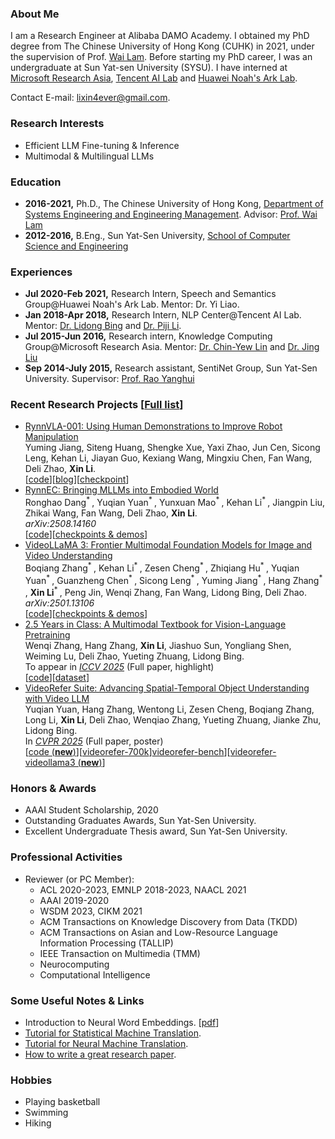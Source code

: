 ### About Me
I am a Research Engineer at Alibaba DAMO Academy. I obtained my PhD degree from The Chinese University of Hong Kong (CUHK) in 2021, under the supervision of Prof. [Wai Lam](http://www.se.cuhk.edu.hk/people/wlam.html). Before starting my PhD career, I was an undergraduate at Sun Yat-sen University (SYSU). I have interned at [Microsoft Research Asia](https://www.microsoft.com/en-us/research/lab/microsoft-research-asia/), [Tencent AI Lab](https://ai.tencent.com/ailab/en/about/) and [Huawei Noah's Ark Lab](http://dev3.noahlab.com.hk/Recruitment-L.html).

Contact E-mail: [lixin4ever@gmail.com](mailto:lixin4ever@gmail.com).

### Research Interests 
* Efficient LLM Fine-tuning & Inference
* Multimodal & Multilingual LLMs

### Education
* **2016-2021,**    Ph.D., The Chinese University of Hong Kong, [Department of Systems Engineering and Engineering Management](http://www.se.cuhk.edu.hk/). Advisor: [Prof. Wai Lam](http://www.se.cuhk.edu.hk/people/wlam.html)
* **2012-2016,**    B.Eng., Sun Yat-Sen University, [School of Computer Science and Engineering](http://sdcs.sysu.edu.cn/)

### Experiences
* **Jul 2020-Feb 2021,**    Research Intern, Speech and Semantics Group@Huawei Noah's Ark Lab. Mentor: Dr. Yi Liao.
* **Jan 2018-Apr 2018,**    Research Intern, NLP Center@Tencent AI Lab. Mentor: [Dr. Lidong Bing](http://www.cs.cmu.edu/~lbing/) and [Dr. Piji Li](http://lipiji.com/).
* **Jul 2015-Jun 2016,**    Research intern, Knowledge Computing Group@Microsoft Research Asia. Mentor: [Dr. Chin-Yew Lin](https://www.microsoft.com/en-us/research/people/cyl/) and [Dr. Jing Liu](http://www.machinereading.ai/)
* **Sep 2014-July 2015,**    Research assistant, SentiNet Group, Sun Yat-Sen University. Supervisor: [Prof. Rao Yanghui](http://sdcs.sysu.edu.cn/node/2471)

### Recent Research Projects [[Full list](https://scholar.google.com/citations?hl=en&user=syD9lxQAAAAJ&view_op=list_works&sortby=pubdate)]
* [RynnVLA-001: Using Human Demonstrations to Improve Robot Manipulation](https://huggingface.co/blog/Alibaba-DAMO-Academy/rynnvla-001)  
Yuming Jiang, Siteng Huang, Shengke Xue, Yaxi Zhao, Jun Cen, Sicong Leng, Kehan Li, Jiayan Guo, Kexiang Wang, Mingxiu Chen, Fan Wang, Deli Zhao, **Xin Li**.     
[[code](https://github.com/alibaba-damo-academy/RynnVLA-001)][[blog](https://huggingface.co/blog/Alibaba-DAMO-Academy/rynnvla-001)][[checkpoint](https://huggingface.co/Alibaba-DAMO-Academy/RynnVLA-001-7B-Base)]
* [RynnEC: Bringing MLLMs into Embodied World](https://arxiv.org/abs/2508.14160)  
Ronghao Dang<sup>* </sup>, Yuqian Yuan<sup>* </sup>, Yunxuan Mao<sup>* </sup>, Kehan Li<sup>* </sup>, Jiangpin Liu, Zhikai Wang, Fan Wang, Deli Zhao, **Xin Li**.     
_arXiv:2508.14160_  
[[code](https://github.com/alibaba-damo-academy/RynnEC)][[checkpoints & demos](https://huggingface.co/collections/Alibaba-DAMO-Academy/rynnec-6893547fe802ace82cee8884)]
* [VideoLLaMA 3: Frontier Multimodal Foundation Models for Image and Video Understanding](https://arxiv.org/abs/2501.13106)  
Boqiang Zhang<sup>* </sup>, Kehan Li<sup>* </sup>, Zesen Cheng<sup>* </sup>, Zhiqiang Hu<sup>* </sup>, Yuqian Yuan<sup>* </sup>, Guanzheng Chen<sup>* </sup>, Sicong Leng<sup>* </sup>, Yuming Jiang<sup>* </sup>, Hang Zhang<sup>* </sup>, **Xin Li**<sup>* </sup>, Peng Jin, Wenqi Zhang, Fan Wang, Lidong Bing, Deli Zhao.    
_arXiv:2501.13106_  
[[code](https://github.com/DAMO-NLP-SG/VideoLLaMA3)][[checkpoints & demos](https://huggingface.co/collections/DAMO-NLP-SG/videollama3-678cdda9281a0e32fe79af15)]
* [2.5 Years in Class: A Multimodal Textbook for Vision-Language Pretraining](https://arxiv.org/abs/2501.00958)  
Wenqi Zhang, Hang Zhang, **Xin Li**, Jiashuo Sun, Yongliang Shen, Weiming Lu, Deli Zhao, Yueting Zhuang, Lidong Bing.     
To appear in _[ICCV 2025](https://iccv.thecvf.com/)_ (Full paper, highlight)  
[[code](https://github.com/DAMO-NLP-SG/multimodal_textbook)][[dataset](https://huggingface.co/datasets/DAMO-NLP-SG/multimodal_textbook)]  
* [VideoRefer Suite: Advancing Spatial-Temporal Object Understanding with Video LLM](https://arxiv.org/abs/2501.00599)  
Yuqian Yuan, Hang Zhang, Wentong Li, Zesen Cheng, Boqiang Zhang, Long Li, **Xin Li**, Deli Zhao, Wenqiao Zhang, Yueting Zhuang, Jianke Zhu, Lidong Bing.   
In _[CVPR 2025](https://cvpr.thecvf.com/)_ (Full paper, poster)  
[[code (**new**)](https://github.com/DAMO-NLP-SG/VideoRefer/tree/main/videorefer_videollama3)][[videorefer-700k](https://huggingface.co/datasets/DAMO-NLP-SG/VideoRefer-700K)][videorefer-bench](https://huggingface.co/datasets/DAMO-NLP-SG/VideoRefer-Bench)][[videorefer-videollama3 (**new**)](https://huggingface.co/collections/DAMO-NLP-SG/videorefer-6776851a26815bf20dbd9564)]




### Honors & Awards
* AAAI Student Scholarship, 2020
* Outstanding Graduates Awards, Sun Yat-Sen University.
* Excellent Undergraduate Thesis award, Sun Yat-Sen University.

### Professional Activities
* Reviewer (or PC Member):
  - ACL 2020-2023, EMNLP 2018-2023, NAACL 2021
  - AAAI 2019-2020
  - WSDM 2023, CIKM 2021
  - ACM Transactions on Knowledge Discovery from Data (TKDD)
  - ACM Transactions on Asian and Low-Resource Language Information Processing (TALLIP)
  - IEEE Transaction on Multimedia (TMM)
  - Neurocomputing
  - Computational Intelligence

### Some Useful Notes & Links
* Introduction to Neural Word Embeddings. [[pdf](notes/NWE.pdf)]
* [Tutorial for Statistical Machine Translation](http://www.lsi.upc.edu/~cristinae/CV/docs/tutorialSMTprint.pdf).
* [Tutorial for Neural Machine Translation](https://nlp.stanford.edu/projects/nmt/Luong-Cho-Manning-NMT-ACL2016-v4.pdf).
* [How to write a great research paper](https://www.microsoft.com/en-us/research/wp-content/uploads/2016/07/How-to-write-a-great-research-paper.pdf).

### Hobbies
* Playing basketball
* Swimming
* Hiking

